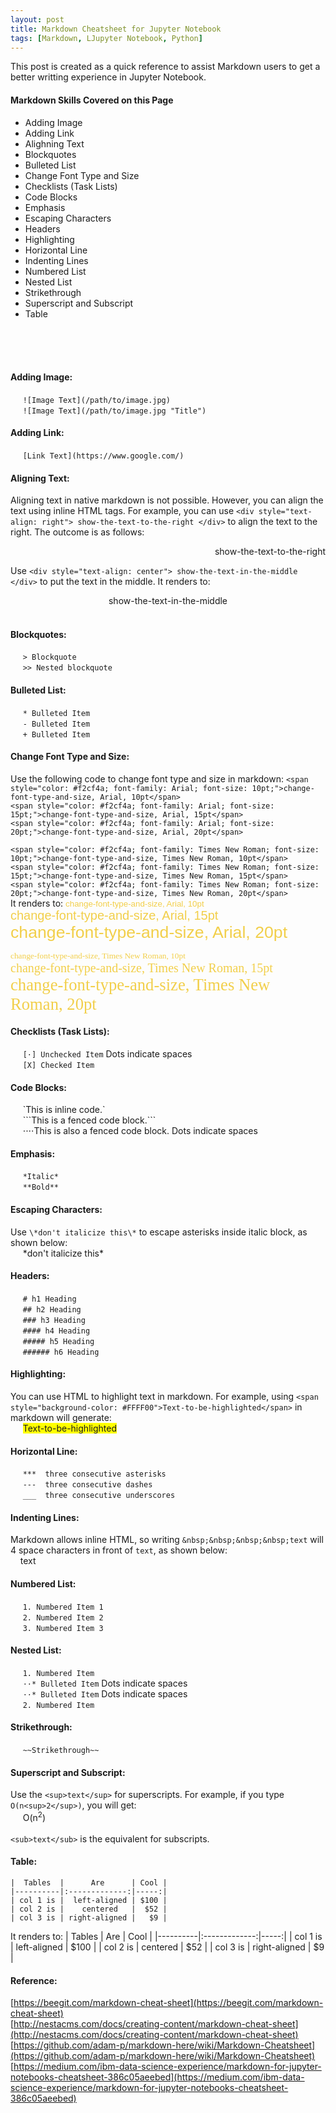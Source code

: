```yaml
---
layout: post
title: Markdown Cheatsheet for Jupyter Notebook
tags: [Markdown, LJupyter Notebook, Python]
---
```


This post is created as a quick reference to assist Markdown users to get a better writting experience in Jupyter Notebook.<br>

#### Markdown Skills Covered on this Page
* Adding Image
* Adding Link
* Alighning Text
* Blockquotes
* Bulleted List
* Change Font Type and Size
* Checklists (Task Lists)
* Code Blocks
* Emphasis
* Escaping Characters
* Headers
* Highlighting
* Horizontal Line
* Indenting Lines
* Numbered List
* Nested List
* Strikethrough
* Superscript and Subscript
* Table
<br>
<br>
<br>


#### Adding Image:
&nbsp;&nbsp;&nbsp;&nbsp; `![Image Text](/path/to/image.jpg)`            <br>
&nbsp;&nbsp;&nbsp;&nbsp; `![Image Text](/path/to/image.jpg "Title")`    <br>

#### Adding Link:
&nbsp;&nbsp;&nbsp;&nbsp; `[Link Text](https://www.google.com/)`    <br>

#### Aligning Text:
Aligning text in native markdown is not possible. However, you can align the text using inline HTML tags. For example, you can use `<div style="text-align: right"> show-the-text-to-the-right </div>` to align the text to the right. The outcome is as follows:
<div style="text-align: right"> show-the-text-to-the-right </div>

Use `<div style="text-align: center"> show-the-text-in-the-middle </div>` to put the text in the middle. It renders to:
<div style="text-align: center"> show-the-text-in-the-middle </div>
<br>

#### Blockquotes:
&nbsp;&nbsp;&nbsp;&nbsp; `> Blockquote`            <br>
&nbsp;&nbsp;&nbsp;&nbsp; `>> Nested blockquote`    <br>

#### Bulleted List:
&nbsp;&nbsp;&nbsp;&nbsp; `* Bulleted Item`    <br>
&nbsp;&nbsp;&nbsp;&nbsp; `- Bulleted Item`    <br>
&nbsp;&nbsp;&nbsp;&nbsp; `+ Bulleted Item`    <br>

#### Change Font Type and Size:
Use the following code to change font type and size in markdown:
`<span style="color: #f2cf4a; font-family: Arial; font-size: 10pt;">change-font-type-and-size, Arial, 10pt</span>`  <br>
`<span style="color: #f2cf4a; font-family: Arial; font-size: 15pt;">change-font-type-and-size, Arial, 15pt</span>`  <br>
`<span style="color: #f2cf4a; font-family: Arial; font-size: 20pt;">change-font-type-and-size, Arial, 20pt</span>`  <br>

`<span style="color: #f2cf4a; font-family: Times New Roman; font-size: 10pt;">change-font-type-and-size, Times New Roman, 10pt</span>`  <br>
`<span style="color: #f2cf4a; font-family: Times New Roman; font-size: 15pt;">change-font-type-and-size, Times New Roman, 15pt</span>`  <br>
`<span style="color: #f2cf4a; font-family: Times New Roman; font-size: 20pt;">change-font-type-and-size, Times New Roman, 20pt</span>`  <br>
It renders to:
<span style="color: #f2cf4a; font-family: Arial; font-size: 10pt;">change-font-type-and-size, Arial, 10pt</span>  <br>
<span style="color: #f2cf4a; font-family: Arial; font-size: 15pt;">change-font-type-and-size, Arial, 15pt</span>  <br>
<span style="color: #f2cf4a; font-family: Arial; font-size: 20pt;">change-font-type-and-size, Arial, 20pt</span>  <br>

<span style="color: #f2cf4a; font-family: Times New Roman; font-size: 10pt;">change-font-type-and-size, Times New Roman, 10pt</span>  <br>
<span style="color: #f2cf4a; font-family: Times New Roman; font-size: 15pt;">change-font-type-and-size, Times New Roman, 15pt</span>  <br>
<span style="color: #f2cf4a; font-family: Times New Roman; font-size: 20pt;">change-font-type-and-size, Times New Roman, 20pt</span>  <br>

#### Checklists (Task Lists):
&nbsp;&nbsp;&nbsp;&nbsp; `[⋅] Unchecked Item`      Dots indicate spaces    <br>
&nbsp;&nbsp;&nbsp;&nbsp; `[X] Checked Item`    <br>

#### Code Blocks:
&nbsp;&nbsp;&nbsp;&nbsp; \`This is inline code.\`                                          <br>
&nbsp;&nbsp;&nbsp;&nbsp; \```This is a fenced code block.```                               <br>
&nbsp;&nbsp;&nbsp;&nbsp; ⋅⋅⋅⋅This is also a fenced code block.      Dots indicate spaces     <br>


#### Emphasis:
&nbsp;&nbsp;&nbsp;&nbsp; `*Italic*`    <br>
&nbsp;&nbsp;&nbsp;&nbsp; `**Bold**`    <br>

#### Escaping Characters:
Use `\*don't italicize this\*` to escape asterisks inside italic block, as shown below:   <br>
&nbsp;&nbsp;&nbsp;&nbsp; \*don't italicize this\*   <br>


#### Headers:
&nbsp;&nbsp;&nbsp;&nbsp; `# h1 Heading`    <br>
&nbsp;&nbsp;&nbsp;&nbsp; `## h2 Heading`    <br>
&nbsp;&nbsp;&nbsp;&nbsp; `### h3 Heading`    <br>
&nbsp;&nbsp;&nbsp;&nbsp; `#### h4 Heading`    <br>
&nbsp;&nbsp;&nbsp;&nbsp; `##### h5 Heading`    <br>
&nbsp;&nbsp;&nbsp;&nbsp; `###### h6 Heading`    <br>

#### Highlighting:
You can use HTML to highlight text in markdown. For example, using `<span style="background-color: #FFFF00">Text-to-be-highlighted</span>` in markdown will generate:    <br>
&nbsp;&nbsp;&nbsp;&nbsp; <span style="background-color: #FFFF00">Text-to-be-highlighted</span>    <br>

#### Horizontal Line:
&nbsp;&nbsp;&nbsp;&nbsp; `***  three consecutive asterisks `      <br>
&nbsp;&nbsp;&nbsp;&nbsp; `---  three consecutive dashes `         <br>
&nbsp;&nbsp;&nbsp;&nbsp; `___  three consecutive underscores `    <br>

#### Indenting Lines:
Markdown allows inline HTML, so writing `&nbsp;&nbsp;&nbsp;&nbsp;text` will 4 space characters in front of `text`, as shown below: <br>
&nbsp;&nbsp;&nbsp;&nbsp;text    <br>

#### Numbered List:
&nbsp;&nbsp;&nbsp;&nbsp; `1. Numbered Item 1`    <br>
&nbsp;&nbsp;&nbsp;&nbsp; `2. Numbered Item 2`    <br>
&nbsp;&nbsp;&nbsp;&nbsp; `3. Numbered Item 3`    <br>

#### Nested List:
&nbsp;&nbsp;&nbsp;&nbsp;  `1. Numbered Item`                            <br>
&nbsp;&nbsp;&nbsp;&nbsp;  `⋅⋅* Bulleted Item`    Dots indicate spaces    <br>
&nbsp;&nbsp;&nbsp;&nbsp;  `⋅⋅* Bulleted Item`    Dots indicate spaces    <br>
&nbsp;&nbsp;&nbsp;&nbsp;  `2. Numbered Item`                            <br>


#### Strikethrough:
&nbsp;&nbsp;&nbsp;&nbsp; `~~Strikethrough~~`    <br>

#### Superscript and Subscript:
Use the `<sup>text</sup>` for superscripts. For example, if you type `O(n<sup>2</sup>)`, you will get: <br>
&nbsp;&nbsp;&nbsp;&nbsp;  O(n<sup>2</sup>)     <br>
<br>
`<sub>text</sub>` is the equivalent for subscripts. <br>

#### Table:
`|  Tables  |      Are      | Cool |`    <br>
`|----------|:-------------:|-----:|`    <br>
`| col 1 is |  left-aligned | $100 |`    <br>
`| col 2 is |    centered   |  $52 |`    <br>
`| col 3 is | right-aligned |   $9 |`    <br>

It renders to: 
|  Tables  |      Are      | Cool |
|----------|:-------------:|-----:|
| col 1 is |  left-aligned | $100 |
| col 2 is |    centered   |  $52 |
| col 3 is | right-aligned |   $9 |



#### Reference:    <br>
[https://beegit.com/markdown-cheat-sheet](https://beegit.com/markdown-cheat-sheet) <br>
[http://nestacms.com/docs/creating-content/markdown-cheat-sheet](http://nestacms.com/docs/creating-content/markdown-cheat-sheet) <br>
[https://github.com/adam-p/markdown-here/wiki/Markdown-Cheatsheet](https://github.com/adam-p/markdown-here/wiki/Markdown-Cheatsheet) <br>
[https://medium.com/ibm-data-science-experience/markdown-for-jupyter-notebooks-cheatsheet-386c05aeebed](https://medium.com/ibm-data-science-experience/markdown-for-jupyter-notebooks-cheatsheet-386c05aeebed) <br>

